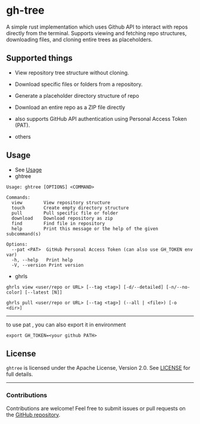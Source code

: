 # gh-tree

A simple rust implementation which uses Github API to interact with repos directly from the terminal. Supports viewing and fetching repo structures, downloading files, and cloning entire trees as placeholders.

## Supported things

- View repository tree structure without cloning.

- Download specific files or folders from a repository.

- Generate a placeholder directory structure of repo

- Download an entire repo as a ZIP file directly

- also supports GitHub API authentication using Personal Access Token (PAT).

- others

## Usage

- See [Usage](./usage.md)
- ghtree
```
Usage: ghtree [OPTIONS] <COMMAND>

Commands:
  view        View repository structure
  touch       Create empty directory structure
  pull        Pull specific file or folder
  download    Download repository as zip
  find        Find file in repository
  help        Print this message or the help of the given subcommand(s)

Options:
  --pat <PAT>  GitHub Personal Access Token (can also use GH_TOKEN env var)
  -h, --help   Print help
  -V, --version Print version
```
- ghrls
 ```
ghrls view <user/repo or URL> [--tag <tag>] [-d/--detailed] [-n/--no-color] [--latest [N]]

ghrls pull <user/repo or URL> [--tag <tag>] (--all | <file>) [-o <dir>]
```
---

to use pat , you can also export it in environment
```
export GH_TOKEN=<your github PATH>
```



## License

`ghtree` is licensed under the Apache License, Version 2.0. See [LICENSE](./LICENSE) for full details.

---

### Contributions

Contributions are welcome! Feel free to submit issues or pull requests on the [GitHub repository](https://github.com/rhythmcache/gh-tree).



